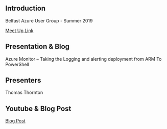 ## Introduction 
Belfast Azure User Group - Summer 2019

[Meet Up Link](https://www.meetup.com/Azure-User-Group-Belfast/events/262503616/)

## Presentation & Blog
Azure Monitor – Taking the Logging and alerting deployment from ARM To PowerShell

## Presenters
Thomas Thornton

## Youtube & Blog Post
[Blog Post](https://thomasthornton.cloud/2019/08/22/azure-monitor-taking-the-logging-and-alerting-deployment-from-arm-to-powershell/)

